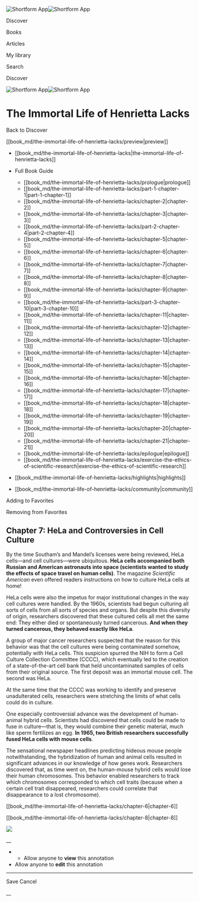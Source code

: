 ![Shortform App](/img/logo.36a2399e.svg)![Shortform App](/img/logo-dark.70c1b072.svg)

Discover

Books

Articles

My library

Search

Discover

![Shortform App](/img/logo.36a2399e.svg)![Shortform App](/img/logo-dark.70c1b072.svg)

# The Immortal Life of Henrietta Lacks

Back to Discover

[[book_md/the-immortal-life-of-henrietta-lacks/preview|preview]]

  * [[book_md/the-immortal-life-of-henrietta-lacks|the-immortal-life-of-henrietta-lacks]]
  * Full Book Guide

    * [[book_md/the-immortal-life-of-henrietta-lacks/prologue|prologue]]
    * [[book_md/the-immortal-life-of-henrietta-lacks/part-1-chapter-1|part-1-chapter-1]]
    * [[book_md/the-immortal-life-of-henrietta-lacks/chapter-2|chapter-2]]
    * [[book_md/the-immortal-life-of-henrietta-lacks/chapter-3|chapter-3]]
    * [[book_md/the-immortal-life-of-henrietta-lacks/part-2-chapter-4|part-2-chapter-4]]
    * [[book_md/the-immortal-life-of-henrietta-lacks/chapter-5|chapter-5]]
    * [[book_md/the-immortal-life-of-henrietta-lacks/chapter-6|chapter-6]]
    * [[book_md/the-immortal-life-of-henrietta-lacks/chapter-7|chapter-7]]
    * [[book_md/the-immortal-life-of-henrietta-lacks/chapter-8|chapter-8]]
    * [[book_md/the-immortal-life-of-henrietta-lacks/chapter-9|chapter-9]]
    * [[book_md/the-immortal-life-of-henrietta-lacks/part-3-chapter-10|part-3-chapter-10]]
    * [[book_md/the-immortal-life-of-henrietta-lacks/chapter-11|chapter-11]]
    * [[book_md/the-immortal-life-of-henrietta-lacks/chapter-12|chapter-12]]
    * [[book_md/the-immortal-life-of-henrietta-lacks/chapter-13|chapter-13]]
    * [[book_md/the-immortal-life-of-henrietta-lacks/chapter-14|chapter-14]]
    * [[book_md/the-immortal-life-of-henrietta-lacks/chapter-15|chapter-15]]
    * [[book_md/the-immortal-life-of-henrietta-lacks/chapter-16|chapter-16]]
    * [[book_md/the-immortal-life-of-henrietta-lacks/chapter-17|chapter-17]]
    * [[book_md/the-immortal-life-of-henrietta-lacks/chapter-18|chapter-18]]
    * [[book_md/the-immortal-life-of-henrietta-lacks/chapter-19|chapter-19]]
    * [[book_md/the-immortal-life-of-henrietta-lacks/chapter-20|chapter-20]]
    * [[book_md/the-immortal-life-of-henrietta-lacks/chapter-21|chapter-21]]
    * [[book_md/the-immortal-life-of-henrietta-lacks/epilogue|epilogue]]
    * [[book_md/the-immortal-life-of-henrietta-lacks/exercise-the-ethics-of-scientific-research|exercise-the-ethics-of-scientific-research]]
  * [[book_md/the-immortal-life-of-henrietta-lacks/highlights|highlights]]
  * [[book_md/the-immortal-life-of-henrietta-lacks/community|community]]



Adding to Favorites 

Removing from Favorites 

## Chapter 7: HeLa and Controversies in Cell Culture

By the time Southam’s and Mandel’s licenses were being reviewed, HeLa cells—and cell cultures—were ubiquitous. **HeLa cells accompanied both Russian and American astronauts into space (scientists wanted to study the effects of space travel on human cells)**. The magazine _Scientific American_ even offered readers instructions on how to culture HeLa cells at home!

HeLa cells were also the impetus for major institutional changes in the way cell cultures were handled. By the 1960s, scientists had begun culturing all sorts of cells from all sorts of species and organs. But despite this diversity of origin, researchers discovered that these cultured cells all met the same end: They either died or spontaneously turned cancerous. **And when they turned cancerous, they behaved exactly like HeLa**.

A group of major cancer researchers suspected that the reason for this behavior was that the cell cultures were being contaminated somehow, potentially with HeLa cells. This suspicion spurred the NIH to form a Cell Culture Collection Committee (CCCC), which eventually led to the creation of a state-of-the-art cell bank that held uncontaminated samples of cells from their original source. The first deposit was an immortal mouse cell. The second was HeLa.

At the same time that the CCCC was working to identify and preserve unadulterated cells, researchers were stretching the limits of what cells could do in culture.

One especially controversial advance was the development of human-animal hybrid cells. Scientists had discovered that cells could be made to fuse in culture—that is, they would combine their genetic material, much like sperm fertilizes an egg. **In 1965, two British researchers successfully fused HeLa cells with mouse cells**.

The sensational newspaper headlines predicting hideous mouse people notwithstanding, the hybridization of human and animal cells resulted in significant advances in our knowledge of how genes work. Researchers discovered that, as time went on, the human-mouse hybrid cells would lose their human chromosomes. This behavior enabled researchers to track which chromosomes corresponded to which cell traits (because when a certain cell trait disappeared, researchers could correlate that disappearance to a lost chromosome).

[[book_md/the-immortal-life-of-henrietta-lacks/chapter-6|chapter-6]]

[[book_md/the-immortal-life-of-henrietta-lacks/chapter-8|chapter-8]]

![](https://bat.bing.com/action/0?ti=56018282&Ver=2&mid=65b217ed-ce50-4d0b-9693-5d1bbeb121c4&sid=1711133063fa11eebdec89a8b8ae3bbc&vid=171147a063fa11eea7440fcfeb230d96&vids=0&msclkid=N&pi=0&lg=en-US&sw=800&sh=600&sc=24&nwd=1&tl=Shortform%20%7C%20Book&p=https%3A%2F%2Fwww.shortform.com%2Fapp%2Fbook%2Fthe-immortal-life-of-henrietta-lacks%2Fchapter-7&r=&lt=378&evt=pageLoad&sv=1&rn=437971)

__

  *   * Allow anyone to **view** this annotation
  * Allow anyone to **edit** this annotation



* * *

Save Cancel

__



